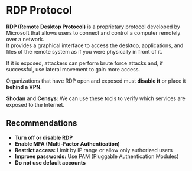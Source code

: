 # RDP Protocol


**RDP (Remote Desktop Protocol)** is a proprietary protocol developed by Microsoft that allows users to connect and control a computer remotely over a network.  
It provides a graphical interface to access the desktop, applications, and files of the remote system as if you were physically in front of it.  


If it is exposed, attackers can perform brute force attacks and, if successful, use lateral movement to gain more access.  

Organizations that have RDP open and exposed must **disable it** or place it **behind a VPN**.  

**Shodan** and **Censys:** We can use these tools to verify which services are exposed to the Internet.  

## Recommendations

- **Turn off or disable RDP**  
- **Enable MFA (Multi-Factor Authentication)**  
- **Restrict access:** Limit by IP range or allow only authorized users  
- **Improve passwords:** Use PAM (Pluggable Authentication Modules)  
- **Do not use default accounts**  

